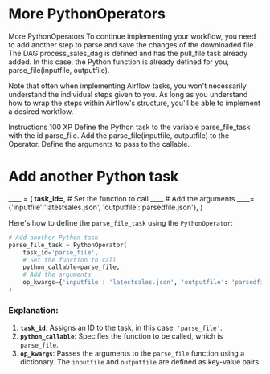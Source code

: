 # More PythonOperators

More PythonOperators
To continue implementing your workflow, you need to add another step to parse and save the changes of the downloaded file. The DAG process_sales_dag is defined and has the pull_file task already added. In this case, the Python function is already defined for you, parse_file(inputfile, outputfile).

Note that often when implementing Airflow tasks, you won't necessarily understand the individual steps given to you. As long as you understand how to wrap the steps within Airflow's structure, you'll be able to implement a desired workflow.

Instructions
100 XP
Define the Python task to the variable parse_file_task with the id parse_file.
Add the parse_file(inputfile, outputfile) to the Operator.
Define the arguments to pass to the callable.


# Add another Python task
____ = ____(
    task_id=____,
    # Set the function to call
    ____
    # Add the arguments
    ____={'inputfile':'latestsales.json', 'outputfile':'parsedfile.json'},
)
    

Here's how to define the `parse_file_task` using the `PythonOperator`:

```python
# Add another Python task
parse_file_task = PythonOperator(
    task_id='parse_file',
    # Set the function to call
    python_callable=parse_file,
    # Add the arguments
    op_kwargs={'inputfile': 'latestsales.json', 'outputfile': 'parsedfile.json'},
)
```

### Explanation:
1. **`task_id`**: Assigns an ID to the task, in this case, `'parse_file'`.
2. **`python_callable`**: Specifies the function to be called, which is `parse_file`.
3. **`op_kwargs`**: Passes the arguments to the `parse_file` function using a dictionary. The `inputfile` and `outputfile` are defined as key-value pairs.
